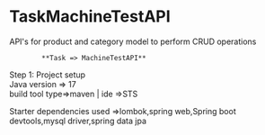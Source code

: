 # TaskMachineTestAPI
API's for product and category model to perform CRUD operations

 			**Task => MachineTestAPI**

 Step 1: Project setup    
Java version => 17  
build tool type=>maven | ide =>STS

Starter dependencies used
=>lombok,spring web,Spring boot devtools,mysql driver,spring data jpa
